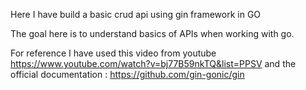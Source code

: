Here I have build a basic crud api using gin framework in GO

The goal here is to understand basics of APIs when working with go.

For reference I have used this video from youtube https://www.youtube.com/watch?v=bj77B59nkTQ&list=PPSV 
and
the official documentation : https://github.com/gin-gonic/gin